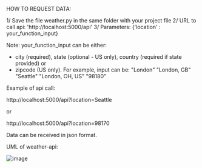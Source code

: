 HOW TO REQUEST DATA:

1/ Save the file weather.py in the same folder with your project file
2/ URL to call api: 'http://localhost:5000/api'
3/ Parameters: 
{'location' : your_function_input}

Note: your_function_input can be either:
- city (required), state (optional - US only), country (required if state provided) or 
- zipcode (US only).
For example, input can be:
"London"
"London, GB"
"Seattle"
"London, OH, US"
"98180"

Example of api call:

http://localhost:5000/api?location=Seattle

or

http://localhost:5000/api?location=98170

Data can be received in json format.

UML of weather-api:

![image](https://github.com/hsnguyen318/CS-361/assets/102455799/73fe0015-cc5d-4a6f-9a41-7d443ea6392f)

